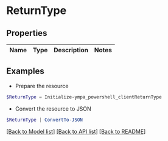 # ReturnType
## Properties

Name | Type | Description | Notes
------------ | ------------- | ------------- | -------------

## Examples

- Prepare the resource
```powershell
$ReturnType = Initialize-ympa_powershell_clientReturnType 
```

- Convert the resource to JSON
```powershell
$ReturnType | ConvertTo-JSON
```

[[Back to Model list]](../README.md#documentation-for-models) [[Back to API list]](../README.md#documentation-for-api-endpoints) [[Back to README]](../README.md)

